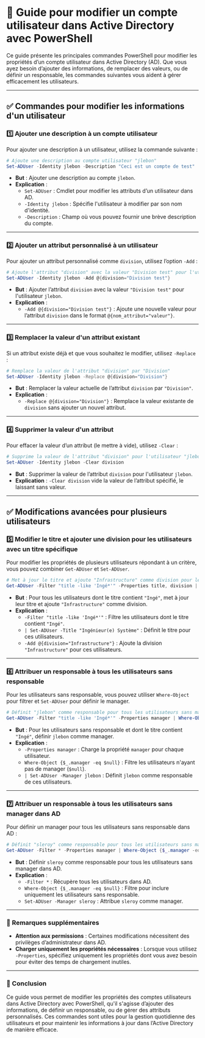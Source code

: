 # 📘 Guide pour modifier un compte utilisateur dans Active Directory avec PowerShell

Ce guide présente les principales commandes PowerShell pour modifier les propriétés d’un compte utilisateur dans Active Directory (AD). Que vous ayez besoin d’ajouter des informations, de remplacer des valeurs, ou de définir un responsable, les commandes suivantes vous aident à gérer efficacement les utilisateurs.

---

## ✅ Commandes pour modifier les informations d'un utilisateur

### 1️⃣ Ajouter une description à un compte utilisateur

Pour ajouter une description à un utilisateur, utilisez la commande suivante :

```powershell
# Ajoute une description au compte utilisateur "jlebon"
Set-ADUser -Identity jlebon -Description "Ceci est un compte de test"
```

- **But** : Ajouter une description au compte `jlebon`.
- **Explication** :
  - `Set-ADUser` : Cmdlet pour modifier les attributs d’un utilisateur dans AD.
  - `-Identity jlebon` : Spécifie l'utilisateur à modifier par son nom d'identité.
  - `-Description` : Champ où vous pouvez fournir une brève description du compte.

---

### 2️⃣ Ajouter un attribut personnalisé à un utilisateur

Pour ajouter un attribut personnalisé comme `division`, utilisez l’option `-Add` :

```powershell
# Ajoute l'attribut "division" avec la valeur "Division test" pour l'utilisateur "jlebon"
Set-ADUser -Identity jlebon -Add @{division="Division test"}
```

- **But** : Ajouter l’attribut `division` avec la valeur `"Division test"` pour l'utilisateur `jlebon`.
- **Explication** :
  - `-Add @{division="Division test"}` : Ajoute une nouvelle valeur pour l’attribut `division` dans le format `@{nom_attribut="valeur"}`.

---

### 3️⃣ Remplacer la valeur d'un attribut existant

Si un attribut existe déjà et que vous souhaitez le modifier, utilisez `-Replace` :

```powershell
# Remplace la valeur de l'attribut "division" par "Division"
Set-ADUser -Identity jlebon -Replace @{division="Division"}
```

- **But** : Remplacer la valeur actuelle de l’attribut `division` par `"Division"`.
- **Explication** :
  - `-Replace @{division="Division"}` : Remplace la valeur existante de `division` sans ajouter un nouvel attribut.

---

### 4️⃣ Supprimer la valeur d'un attribut

Pour effacer la valeur d’un attribut (le mettre à vide), utilisez `-Clear` :

```powershell
# Supprime la valeur de l'attribut "division" pour l'utilisateur "jlebon"
Set-ADUser -Identity jlebon -Clear division
```

- **But** : Supprimer la valeur de l’attribut `division` pour l'utilisateur `jlebon`.
- **Explication** : `-Clear division` vide la valeur de l’attribut spécifié, le laissant sans valeur.

---

## ✅ Modifications avancées pour plusieurs utilisateurs

### 5️⃣ Modifier le titre et ajouter une division pour les utilisateurs avec un titre spécifique

Pour modifier les propriétés de plusieurs utilisateurs répondant à un critère, vous pouvez combiner `Get-ADUser` et `Set-ADUser`.

```powershell
# Met à jour le titre et ajoute "Infrastructure" comme division pour les utilisateurs dont le titre contient "Ingé"
Get-ADUser -Filter "title -like 'Ingé*'" -Properties title, division | Set-ADUser -Title "Ingénieur(e) Système" -Add @{division="Infrastructure"}
```

- **But** : Pour tous les utilisateurs dont le titre contient `"Ingé"`, met à jour leur titre et ajoute `"Infrastructure"` comme division.
- **Explication** :
  - `-Filter "title -like 'Ingé*'"` : Filtre les utilisateurs dont le titre contient `"Ingé"`.
  - `| Set-ADUser -Title "Ingénieur(e) Système"` : Définit le titre pour ces utilisateurs.
  - `-Add @{division="Infrastructure"}` : Ajoute la division `"Infrastructure"` pour ces utilisateurs.

---

### 6️⃣ Attribuer un responsable à tous les utilisateurs sans responsable

Pour les utilisateurs sans responsable, vous pouvez utiliser `Where-Object` pour filtrer et `Set-ADUser` pour définir le manager.

```powershell
# Définit "jlebon" comme responsable pour tous les utilisateurs sans manager et dont le titre contient "Ingé"
Get-ADUser -Filter "title -like 'Ingé*'" -Properties manager | Where-Object {$_.manager -eq $null} | Set-ADUser -Manager jlebon
```

- **But** : Pour les utilisateurs sans responsable et dont le titre contient `"Ingé"`, définir `jlebon` comme manager.
- **Explication** :
  - `-Properties manager` : Charge la propriété `manager` pour chaque utilisateur.
  - `Where-Object {$_.manager -eq $null}` : Filtre les utilisateurs n'ayant pas de manager (`$null`).
  - `| Set-ADUser -Manager jlebon` : Définit `jlebon` comme responsable de ces utilisateurs.

---

### 7️⃣ Attribuer un responsable à tous les utilisateurs sans manager dans AD

Pour définir un manager pour tous les utilisateurs sans responsable dans AD :

```powershell
# Définit "sleroy" comme responsable pour tous les utilisateurs sans manager
Get-ADUser -Filter * -Properties manager | Where-Object {$_.manager -eq $null} | Set-ADUser -Manager sleroy
```

- **But** : Définir `sleroy` comme responsable pour tous les utilisateurs sans manager dans AD.
- **Explication** :
  - `-Filter *` : Récupère tous les utilisateurs dans AD.
  - `Where-Object {$_.manager -eq $null}` : Filtre pour inclure uniquement les utilisateurs sans responsable.
  - `Set-ADUser -Manager sleroy` : Attribue `sleroy` comme manager.

---

### 📝 Remarques supplémentaires

- **Attention aux permissions** : Certaines modifications nécessitent des privilèges d’administrateur dans AD.
- **Charger uniquement les propriétés nécessaires** : Lorsque vous utilisez `-Properties`, spécifiez uniquement les propriétés dont vous avez besoin pour éviter des temps de chargement inutiles.

---

### 🎯 Conclusion

Ce guide vous permet de modifier les propriétés des comptes utilisateurs dans Active Directory avec PowerShell, qu'il s'agisse d’ajouter des informations, de définir un responsable, ou de gérer des attributs personnalisés. Ces commandes sont utiles pour la gestion quotidienne des utilisateurs et pour maintenir les informations à jour dans l’Active Directory de manière efficace.

